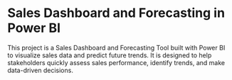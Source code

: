 # Sales Dashboard and Forecasting in Power BI


This project is a Sales Dashboard and Forecasting Tool built with Power BI to visualize sales data and predict future trends. It is designed to help stakeholders quickly assess sales performance, identify trends, and make data-driven decisions.


